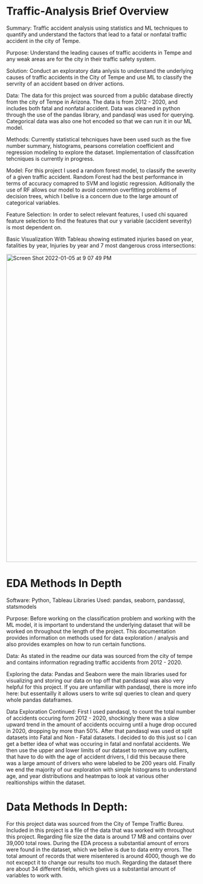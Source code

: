 # Traffic-Analysis Brief Overview
Summary: Traffic accident analysis using statistics and ML techniques to quantify and understand the factors that lead to a fatal or nonfatal traffic accident in the city of Tempe.

Purpose: Understand the leading causes of traffic accidents in Tempe and any weak areas are for the city in their traffic safety system.

Solution: Conduct an exploratory data anlysis to understand the underlying causes of traffic accidents in the City of Tempe and use ML to classify the servrity of an accident based on driver actions.

Data: The data for this project was sourced from a public database directly from the city of Tempe in Arizona. The data is from 2012 - 2020, and includes both fatal and nonfatal accident. Data was cleaned in python through the use of the pandas library, and pandasql was used for querying. Categorical data was also one hot encoded so that we can run it in our ML model.

Methods: Currently statistical tehcniques have been used such as the five number summary, histograms, pearsons correlation coefficient and regression modeling to explore the dataset. Implementation of classifcation tehcniques is currently in progress.

Model: For this project I used a random forest model, to classify the severity of a given traffic accident. Random Forest had the best performance in terms of accuracy comapred to SVM and logistic regression. Aditionally the use of RF allows our model to avoid common overfitting problems of decision trees, which I belive is a concern due to the large amount of categorical variables.

Feature Selection: In order to select relevant features, I used chi squared feature selection to find the features that our y variable (accident severity) is most dependent on. 

Basic Visualization With Tableau showing estimated injuries based on year, fatalities by year, Injuries by year and 7 most dangerous cross intersections:

<img width="813" alt="Screen Shot 2022-01-05 at 9 07 49 PM" src="https://user-images.githubusercontent.com/88412646/148326719-ae1c549f-8839-46e6-9184-bc0c3ae03b77.png">


# EDA Methods In Depth

Software: Python, Tableau Libraries Used: pandas, seaborn, pandassql, statsmodels

Purpose: Before working on the classification problem and working with the ML model, it is important to understand the underlying dataset that will be worked on throughout the length of the project. This documentation provides information on methods used for data exploration / analysis and also provides examples on how to run certain functions.

Data: As stated in the readme our data was sourced from the city of tempe and contains information regrading traffic accidents from 2012 - 2020.

Exploring the data: Pandas and Seaborn were the main libraries used for visualizing and storing our data on top off that pandassql was also very helpful for this project. If you are unfamiliar with pandasql, there is more info here: but essentailly it allows users to write sql queries to clean and query whole pandas dataframes.

Data Exploration Continued: First I used pandasql, to count the total number of accidents occuring form 2012 - 2020, shockingly there was a slow upward trend in the amount of accidents occuirng until a huge drop occured in 2020, dropping by more than 50%. After that pandasql was used ot split datasets into Fatal and Non - Fatal datasets. I decided to do this just so I can get a better idea of what was occuring in fatal and nonfatal accidents. We then use the upper and lower limits of our dataset to remove any outliers, that have to do with the age of accident drivers, I did this because there was a large amount of drivers who were labeled to be 200 years old. Finally we end the majority of our exploration with simple histograms to understand age, and year distributions and heatmpas to look at various other realtionships within the dataset.


# Data Methods In Depth:

For this project data was sourced from the City of Tempe Traffic Bureu. Included in this project is a file of the data that was worked with throughout this project. Regarding file size the data is around 17 MB and contains over 39,000 total rows. During the EDA process a substantial amount of errors were found in the dataset, which we belive is due to data entry errors. The total amount of records that were misentered is around 4000, though we do not excepct it to change our results too much. Regarding the dataset there are about 34 different fields, which gives us a substantial amount of variables to work with.
